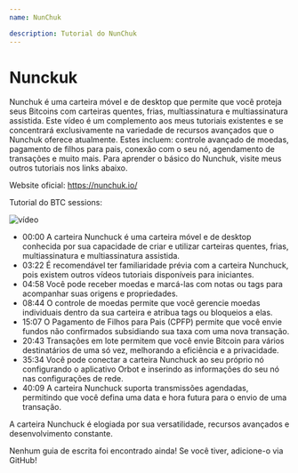 ```yaml
---
name: NunChuk

description: Tutorial do NunChuk
---
```


# Nunckuk

Nunchuk é uma carteira móvel e de desktop que permite que você proteja seus Bitcoins com carteiras quentes, frias, multiassinatura e multiassinatura assistida. Este vídeo é um complemento aos meus tutoriais existentes e se concentrará exclusivamente na variedade de recursos avançados que o Nunchuk oferece atualmente. Estes incluem: controle avançado de moedas, pagamento de filhos para pais, conexão com o seu nó, agendamento de transações e muito mais. Para aprender o básico do Nunchuk, visite meus outros tutoriais nos links abaixo.

Website oficial: https://nunchuk.io/

Tutorial do BTC sessions:

![vídeo](https://youtu.be/ugzdX0Q0Cgs?si=X-ZsK9Y_0-IHBCj4)

- 00:00 A carteira Nunchuck é uma carteira móvel e de desktop conhecida por sua capacidade de criar e utilizar carteiras quentes, frias, multiassinatura e multiassinatura assistida.
- 03:22 É recomendável ter familiaridade prévia com a carteira Nunchuck, pois existem outros vídeos tutoriais disponíveis para iniciantes.
- 04:58 Você pode receber moedas e marcá-las com notas ou tags para acompanhar suas origens e propriedades.
- 08:44 O controle de moedas permite que você gerencie moedas individuais dentro da sua carteira e atribua tags ou bloqueios a elas.
- 15:07 O Pagamento de Filhos para Pais (CPFP) permite que você envie fundos não confirmados subsidiando sua taxa com uma nova transação.
- 20:43 Transações em lote permitem que você envie Bitcoin para vários destinatários de uma só vez, melhorando a eficiência e a privacidade.
- 35:34 Você pode conectar a carteira Nunchuck ao seu próprio nó configurando o aplicativo Orbot e inserindo as informações do seu nó nas configurações de rede.
- 40:09 A carteira Nunchuck suporta transmissões agendadas, permitindo que você defina uma data e hora futura para o envio de uma transação.

A carteira Nunchuck é elogiada por sua versatilidade, recursos avançados e desenvolvimento constante.

Nenhum guia de escrita foi encontrado ainda! Se você tiver, adicione-o via GitHub!
